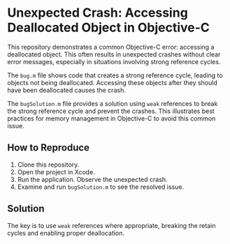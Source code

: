 # Unexpected Crash: Accessing Deallocated Object in Objective-C

This repository demonstrates a common Objective-C error: accessing a deallocated object.  This often results in unexpected crashes without clear error messages, especially in situations involving strong reference cycles.

The `bug.m` file shows code that creates a strong reference cycle, leading to objects not being deallocated. Accessing these objects after they should have been deallocated causes the crash.

The `bugSolution.m` file provides a solution using `weak` references to break the strong reference cycle and prevent the crashes.  This illustrates best practices for memory management in Objective-C to avoid this common issue.

## How to Reproduce

1. Clone this repository.
2. Open the project in Xcode.
3. Run the application. Observe the unexpected crash.
4. Examine and run `bugSolution.m` to see the resolved issue.

## Solution

The key is to use `weak` references where appropriate, breaking the retain cycles and enabling proper deallocation.